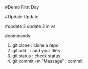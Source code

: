 #Demo
First Day

#Update
Update 

#update 3
update 3 in vs

#commands
1) git clone <url> : clone a repo
2) git add . : add your files 
3) git status : check status
4) git commit -m "Message" : commit
